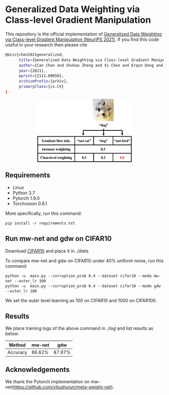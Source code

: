﻿# Generalized Data Weighting via Class-level Gradient Manipulation

This repository is the official implementation of [Generalized Data Weighting via Class-level Gradient Manipulation (NeurIPS 2021)](http://arxiv.org/abs/2111.00056). If you find this code useful in your research then please cite  
```bash
@misc{chen2021generalized,
      title={Generalized Data Weighting via Class-level Gradient Manipulation}, 
      author={Can Chen and Shuhao Zheng and Xi Chen and Erqun Dong and Xue Liu and Hao Liu and Dejing Dou},
      year={2021},
      eprint={2111.00056},
      archivePrefix={arXiv},
      primaryClass={cs.CV}
}
``` 

<div  align="center"> 
<img src="./pic/intro.png" width = "300" height = "200" align=center />
</div>




## Requirements

- Linux
- Python 3.7
- Pytorch 1.9.0
- Torchvision 0.9.1

More specifically, run this command:

```setup
pip install -r requirements.txt
```

## Run mw-net and gdw on CIFAR10

Download [CIFAR10](https://www.cs.toronto.edu/~kriz/cifar.html) and place it in *./data*.

To compare mw-net and gdw on CIFAR10 under 40% uniform noise, run this command:
```train
python -u  main.py --corruption_prob 0.4 --dataset cifar10 --mode mw-net --outer_lr 100
python -u  main.py --corruption_prob 0.4 --dataset cifar10 --mode gdw --outer_lr 100
```
We set the outer level learning as 100 on CIFAR10 and 1000 on CIFAR100.

## Results
We place training logs of the above command in *./log* and list results as below:

| Method         | mw-net  | gdw |
| ------------------ |---------------- | -------------- |
| Accuracy   |     86.62%         |      87.97%       |


## Acknowledgements
We thank the Pytorch implementation on mw-net(https://github.com/xjtushujun/meta-weight-net).
